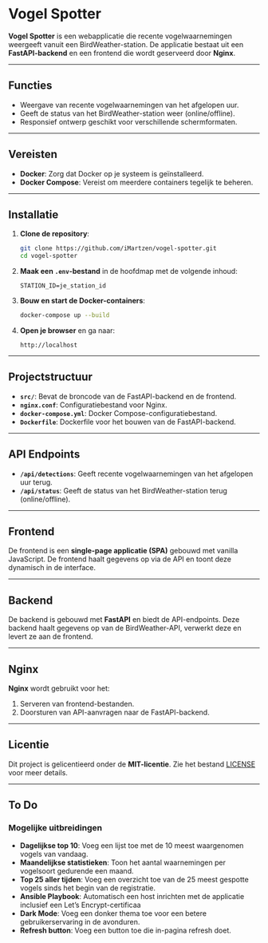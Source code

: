 # Vogel Spotter

**Vogel Spotter** is een webapplicatie die recente vogelwaarnemingen weergeeft vanuit een BirdWeather-station. De applicatie bestaat uit een **FastAPI-backend** en een frontend die wordt geserveerd door **Nginx**.

---

## Functies

- Weergave van recente vogelwaarnemingen van het afgelopen uur.
- Geeft de status van het BirdWeather-station weer (online/offline).
- Responsief ontwerp geschikt voor verschillende schermformaten.

---

## Vereisten

- **Docker**: Zorg dat Docker op je systeem is geïnstalleerd.
- **Docker Compose**: Vereist om meerdere containers tegelijk te beheren.

---

## Installatie

1. **Clone de repository**:

    ```bash
    git clone https://github.com/iMartzen/vogel-spotter.git
    cd vogel-spotter
    ```

2. **Maak een `.env`-bestand** in de hoofdmap met de volgende inhoud:

    ```env
    STATION_ID=je_station_id
    ```

3. **Bouw en start de Docker-containers**:

    ```bash
    docker-compose up --build
    ```

4. **Open je browser** en ga naar:

    ```
    http://localhost
    ```

---

## Projectstructuur

- **`src/`**: Bevat de broncode van de FastAPI-backend en de frontend.
- **`nginx.conf`**: Configuratiebestand voor Nginx.
- **`docker-compose.yml`**: Docker Compose-configuratiebestand.
- **`Dockerfile`**: Dockerfile voor het bouwen van de FastAPI-backend.

---

## API Endpoints

- **`/api/detections`**: Geeft recente vogelwaarnemingen van het afgelopen uur terug.
- **`/api/status`**: Geeft de status van het BirdWeather-station terug (online/offline).

---

## Frontend

De frontend is een **single-page applicatie (SPA)** gebouwd met vanilla JavaScript. De frontend haalt gegevens op via de API en toont deze dynamisch in de interface.

---

## Backend

De backend is gebouwd met **FastAPI** en biedt de API-endpoints. Deze backend haalt gegevens op van de BirdWeather-API, verwerkt deze en levert ze aan de frontend.

---

## Nginx

**Nginx** wordt gebruikt voor het:

1. Serveren van frontend-bestanden.
2. Doorsturen van API-aanvragen naar de FastAPI-backend.

---

## Licentie

Dit project is gelicentieerd onder de **MIT-licentie**. Zie het bestand [LICENSE](LICENSE) voor meer details.

---

## To Do

### Mogelijke uitbreidingen

- **Dagelijkse top 10**: Voeg een lijst toe met de 10 meest waargenomen vogels van vandaag.
- **Maandelijkse statistieken**: Toon het aantal waarnemingen per vogelsoort gedurende een maand.
- **Top 25 aller tijden**: Voeg een overzicht toe van de 25 meest gespotte vogels sinds het begin van de registratie.
- **Ansible Playbook**: Automatisch een host inrichten met de applicatie inclusief een Let’s Encrypt-certificaa
- **Dark Mode**: Voeg een donker thema toe voor een betere gebruikerservaring in de avonduren.
- **Refresh button**: Voeg een button toe die in-pagina refresh doet.
